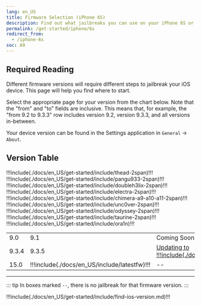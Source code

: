 ```yaml
---
lang: en_US
title: Firmware Selection (iPhone 6S)
description: Find out what jailbreaks you can use on your iPhone 6S or iPhone 6S Plus
permalink: /get-started/iphone/6s
redirect_from:
  - /iphone-6s
soc: A9
---
```


## Required Reading

Different firmware versions will require different steps to jailbreak your iOS device. This page will help you find where to start.

Select the appropriate page for your version from the chart below. Note that the "from" and "to" fields are inclusive. This means that, for example, the "from 9.2 to 9.3.3" row includes version 9.2, version 9.3.3, and all versions in-between.

Your device version can be found in the Settings application in `General` -> `About`.

## Version Table

<table>
  !!!include(./docs/en_US/get-started/include/thead-2span)!!!
  <tbody>
    <tr>
      <td>9.0</td>
      <td>9.1</td>
      <td colspan="2">Coming Soon</td>
    </tr>
    !!!include(./docs/en_US/get-started/include/pangu933-2span)!!!
    <tr>
      <td>9.3.4</td>
      <td>9.3.5</td>
      <td colspan="2"><a href="updating-to-15-0-2">Updating to !!!include(./docs/en_US/include/latestfw)!!!</a></td>
    </tr>
    !!!include(./docs/en_US/get-started/include/doubleh3lix-2span)!!!
    !!!include(./docs/en_US/get-started/include/electra-2span)!!!
    !!!include(./docs/en_US/get-started/include/chimera-a9-a10-a11-2span)!!!
    !!!include(./docs/en_US/get-started/include/unc0ver-2span)!!!
    !!!include(./docs/en_US/get-started/include/odyssey-2span)!!!
    !!!include(./docs/en_US/get-started/include/taurine-2span)!!!
    !!!include(./docs/en_US/get-started/include/ora1n)!!!
    <tr>
      <td>15.0</td>
      <td>!!!include(./docs/en_US/include/latestfw)!!!</td>
      <td colspan="2">--</td>
    </tr>
  </tbody>
</table>

---

::: tip
In boxes marked `--`, there is no jailbreak for that firmware version.
:::

!!!include(./docs/en_US/get-started/include/find-ios-version.md)!!!
